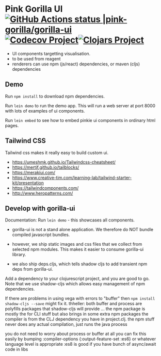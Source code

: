 # Pink Gorilla UI [![GitHub Actions status |pink-gorilla/gorilla-ui](https://github.com/pink-gorilla/gorilla-ui/workflows/CI/badge.svg)](https://github.com/pink-gorilla/gorilla-ui/actions?workflow=CI)[![Codecov Project](https://codecov.io/gh/pink-gorilla/gorilla-ui/branch/master/graph/badge.svg)](https://codecov.io/gh/pink-gorilla/gorilla-ui)[![Clojars Project](https://img.shields.io/clojars/v/org.pinkgorilla/gorilla-ui.svg)](https://clojars.org/org.pinkgorilla/gorilla-ui) 

- UI components targetting visualisation.
- to be used from reagent
- renderers can use npm (js/react) dependencies, or
  maven (cljs) dependencies

## Demo

Run `npm install` to download npm dependencies.

Run `lein demo` to run the demo app. This will run a web server at port 8000 with lots of examples of ui components.

Run `lein embed` to see how to embed pinkie ui components in ordinary html pages.

## Tailwind CSS

Tailwind css makes it really easy to build custom ui.

- https://umeshmk.github.io/Tailwindcss-cheatsheet/
- https://mertjf.github.io/tailblocks/
- https://merakiui.com/
- https://www.creative-tim.com/learning-lab/tailwind-starter-kit/presentation
- https://tailwindcomponents.com/
- http://www.heropatterns.com/

## Develop with gorilla-ui

Documentation: Run `lein demo` - this showcases all components.

- gorilla-ui is not a stand alone application.
  We therefore do NOT bundle compiled javascript bundles.

- however, we ship static images and css files that we collect 
  from selected npm modules. This makes it easier to consume gorilla-ui library.

- we also ship deps.cljs, which tells shadow cljs to add transient npm deps
  from gorilla-ui.

Add a dependency to your clojurescript project, and you are good to go. Note that we use shadow-cljs which allows easy management of npm dependencies.

If there are problems in using vega with errors to "buffer" then `npm install shadow-cljs --save` might fix it. thheller: both buffer and process are polyfills packages that shadow-cljs will provide ... the npm package is mostly the for CLI stuff but also brings in some extra npm packages
the compiler is from the CLJ dependency you have in project.clj.
the npm stuff never does any actual compilation, just runs the java process

you do not need to worry about process or buffer at all
you can fix this easily by bumping :compiler-options {:output-feature-set :es6} or whatever language level is appropriate
:es8 is good if you have bunch of async/await code in libs